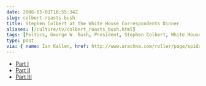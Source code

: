 ```yaml
--- 
date: 2006-05-01T16:55:34Z
slug: colbert-roasts-bush
title: Stephen Colbert at the White House Correspondents Dinner
aliases: [/culture/tv/colbert_roasts_bush.html]
tags: [Poltics, George W. Bush, President, Stephen Colbert, White House Correspondents Dinner, global warming, mission accomplished]
type: post
via: { name: Ian Kallen, href: http://www.arachna.com/roller/page/spidaman/Weblog }
---
```


-   [Part I](https://www.youtube.com/watch?v=lcIRXur61II)
-   [Part II](https://www.youtube.com/watch?v=HN0INDOkFuo)
-   [Part III](https://www.youtube.com/watch?v=rJvar7BKwvQ)
